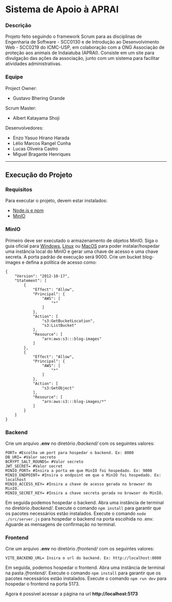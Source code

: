 # Sistema de Apoio à APRAI

### Descrição
Projeto feito seguindo o framework Scrum para as disciplinas de Engenharia de Software - SCC0130 e de Introdução ao Desenvolvimento Web - SCC0219 do ICMC-USP, em colaboração com a ONG Associação de proteção aos animais de Indaiatuba (APRAI).
Consiste em um site para divulgação das ações da associação, junto com um sistema para facilitar atividades administrativas.


### Equipe

Project Owner:
*	Gustavo Bhering Grande
 
Scrum Master:
*	Albert Katayama Shoji
 
Desenvolvedores:

* Enzo Yasuo Hirano Harada
*	Lélio Marcos Rangel Cunha
*	Lucas Oliveira Castro
* Miguel Bragante Henriques

---

## Execução do Projeto
### Requisitos
Para executar o projeto, devem estar instalados:
- [Node.js e npm](https://docs.npmjs.com/downloading-and-installing-node-js-and-npm)
- [MinIO](https://min.io/)

### MinIO
Primeiro deve ser executado o armazenamento de objetos MinIO. Siga o guia oficial para [Windows](https://min.io/docs/minio/windows/index.html), [Linux](https://min.io/docs/minio/linux/index.html) ou [MacOS](https://min.io/docs/minio/macos/index.html) para poder instalar/hospedar uma instância local do MinIO e gerar uma chave de acesso e uma chave secreta. A porta padrão de execução será 9000. Crie um bucket blog-images e defina a política de acesso como:
```
{
    "Version": "2012-10-17",
    "Statement": [
        {
            "Effect": "Allow",
            "Principal": {
                "AWS": [
                    "*"
                ]
            },
            "Action": [
                "s3:GetBucketLocation",
                "s3:ListBucket"
            ],
            "Resource": [
                "arn:aws:s3:::blog-images"
            ]
        },
        {
            "Effect": "Allow",
            "Principal": {
                "AWS": [
                    "*"
                ]
            },
            "Action": [
                "s3:GetObject"
            ],
            "Resource": [
                "arn:aws:s3:::blog-images/*"
            ]
        }
    ]
}
```

### Backend
Crie um arquivo **.env** no diretório */backend/* com os seguintes valores:
```
PORT= #Escolha um port para hospedar o backend. Ex: 8080
DB_URI= #Valor secreto
BCRYPT_SALT_ROUNDS= #Valor secreto
JWT_SECRET= #Valor secret
MINIO_PORT= #Insira a porta em que MinIO foi hospedado. Ex: 9000
MINIO_ENDPOINT= #Insira o endpoint em que o MinIO foi hospedado. Ex: localhost
MINIO_ACCESS_KEY= #Insira a chave de acesso gerada no browser do MinIO.
MINIO_SECRET_KEY= #Insira a chave secreta gerada no browser do MinIO.
```

Em seguida podemos hospedar o backend. Abra uma instância de terminal no diretório */backend/*. Execute o comando `npm install` para garantir que os pacotes necessários estão instalados. Execute o comando `node ./src/server.js` para hospedar o backend na porta escolhida no .env. Aguarde as mensagens de confirmação no terminal.

### Frontend
Crie um arquivo **.env** no diretório */frontend/* com os seguintes valores:
```
VITE_BACKEND_URL= Insira o url do backend. Ex: http://localhost:8080
```

Em seguida, podemos hospedar o frontend. Abra uma instância de terminal na pasta */frontend/*. Execute o comando `npm install` para garantir que os pacotes necessários estão instalados. Execute o comando `npm run dev` para hospedar o frontend na porta 5173.

Agora é possível acessar a página na url **http://localhost:5173** 
